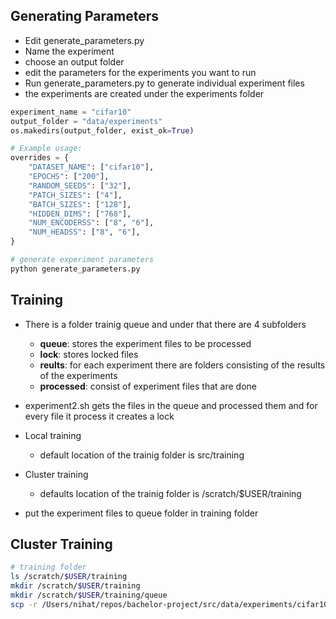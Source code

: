 
## Generating Parameters

- Edit generate_parameters.py 
- Name the experiment
- choose an output folder
- edit the parameters for the experiments you want to run 
- Run generate_parameters.py to generate individual experiment files
- the experiments are created under the experiments folder

```python
experiment_name = "cifar10"
output_folder = "data/experiments"
os.makedirs(output_folder, exist_ok=True)

# Example usage:
overrides = {
    "DATASET_NAME": ["cifar10"],
    "EPOCHS": ["200"],
    "RANDOM_SEEDS": ["32"],
    "PATCH_SIZES": ["4"],
    "BATCH_SIZES": ["128"],
    "HIDDEN_DIMS": ["768"],
    "NUM_ENCODERSS": ["8", "6"],
    "NUM_HEADSS": ["8", "6"],
}
```

```bash
# generate experiment parameters
python generate_parameters.py
```

## Training 

- There is a folder trainig queue and under that there are 4 subfolders 
    - **queue**: stores the experiment files to be processed
    - **lock**: stores locked files   
    - **reults**: for each experiment there are folders consisting of the results of the experiments 
    - **processed**: consist of experiment files that are done

- experiment2.sh gets the files in the queue and processed them and for every file it process it creates a lock 


- Local training

    -  default location of the trainig folder is src/training


- Cluster training

    - defaults location of the trainig folder is /scratch/$USER/training


- put the experiment files to queue folder in training folder


## Cluster Training

```bash
# training folder
ls /scratch/$USER/training
mkdir /scratch/$USER/training
mkdir /scratch/$USER/training/queue
scp -r /Users/nihat/repos/bachelor-project/src/data/experiments/cifar10_patch_size_comparison s4709039@login1.hb.hpc.rug.nl:/scratch/s4709039/training/queue
```



















